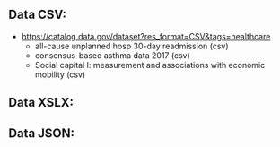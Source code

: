 ## Data CSV:
- https://catalog.data.gov/dataset?res_format=CSV&tags=healthcare
  - all-cause unplanned hosp 30-day readmission (csv)
  - consensus-based asthma data 2017 (csv)
  - Social capital I: measurement and associations with economic mobility (csv)

## Data XSLX:



## Data JSON:
